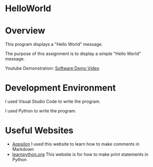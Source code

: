 # HelloWorld
# Overview

<!-- {Important!  Do not say in this section that this is college assignment.  Talk about what you are trying to accomplish as a software engineer to further your learning.} -->

<!-- {Provide a description of your software} -->
This program displays a "Hello World" message.

<!-- {Describe your purpose for creating this software.} -->
The purpose of this assignment is to display a simple "Hello World" message.

<!-- {Provide a link to your YouTube demonstration.  It should be a one minute demo of the software running and a walkthrough of the code.} -->
Youtube Demonstration:  [Software Demo Video](http://youtube.link.goes.here)

# Development Environment

<!-- {Describe the tools that you used to develop the software} --> 
I used Visual Studio Code to write the program.

<!-- {Describe the programming language that you used} -->
I used Python to write the program.

# Useful Websites

<!-- {Make a list of websites that you found helpful in this project} -->
* [Appsilon](https://appsilon.com/r-markdown-tips/#:~:text=You%20can%20comment%20lines%20in,This%20line%20is%20not%20commented.)
  I used this website to learn how to make comments in Markdown
* [learnpython.org](https://www.learnpython.org/en/Hello,_World!#:~:text=Use%20the%20%22print%22%20function%20to,('Great%20job!'))
  This website is for how to make print statements in Python
